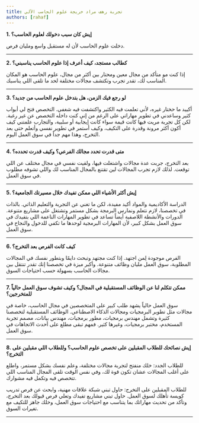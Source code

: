 ```yaml
---
title: تجربة رهف مراد خريجة علوم الحاسب الآلي
authors: [rahaf]
---
```

**1. إيش كان سبب دخولك لعلوم الحاسب؟**

دخلت علوم الحاسب لأن له مستقبل واسع ومليان فرص.

---------------

**2. كطالب مستجد، كيف أعرف إذا علوم الحاسب يناسبني؟**
  
إذا كنت مو متأكد من مجال معين ومحتار بين أكثر من مجال، علوم الحاسب هو المكان المناسب لك، تقدر تجرب وتكتشف مجالات مختلفة لحد ما تلقى اللي يناسبك.  

---------------

**3. لو رجع فيك الزمن، هل بتدخل علوم الحاسب من جديد؟**

أكييد ما حختار غيره، لأني تعلمت فيه الكثير واكتشفت فيه شغفي. التخصص فتح لي أبواب كثير وساعدني في تطوير مهاراتي على الرغم من إني كنت داخله التخصص عن غير رغبة. لكن كل تجربة مريت فيها كانت قيمة سواء كانت إيجابية أو سلبية، والتجارب علمتني كيف أكون أكثر مرونة وقدرة على التكيف، وكيف أستمر في تطوير نفسي وأتعلم حتى بعد التخرج، وهذا مهم جداً في سوق العمل اليوم.  

---------------

**4. متى قدرت تحدد مجالك الفرعي؟ وكيف قدرت تحدده؟**  

بعد التخرج، جربت عدة مجالات واشتغلت فيها، ولقيت نفسي في مجال مختلف عن اللي توقعت. لذلك لازم تجرب المجالات لين تقتنع بالمجال المناسب لك واللي تشوفه مطلوب في سوق العمل.  

---------------

**5. إيش أكثر الأشياء اللي ممكن تفيدك خلال مسيرتك الجامعية؟** 

الدراسة الأكاديمية والمواد أكيد مفيدة، لكن ما تغني عن التجربة والتعليم الذاتي. بالذات في تخصصنا، لازم نتعلم ونمارس البرمجة بشكل مستمر وتشتغل على مشاريع متنوعة. الدورات والأنشطة اللاصفية أيضاً تساعد في تطوير المهارات الناعمة اللي بتفيدك في سوق العمل بشكل كبير، لأن المهارات البرمجية لوحدها ما تكفي للدخول والنجاح في سوق العمل.  

---------------

**6. كيف كانت الفرص بعد التخرج؟**  

الفرص موجودة لِمن اجتهد. إذا كنت مجتهد وتبحث دايمًا وبتطور نفسك في المجالات المطلوبة، سوق العمل مليان وظائف متنوعة. وأكبر ميزة في تخصصنا إنك تقدر تنتقل بين مجالات الحاسب بسهولة حسب احتياجات السوق.  

---------------

**7. ممكن تتكلم لنا عن الوظائف المستقبلية في المجال؟ وكيف تشوف سوق العمل حالياً للمتخرجين؟**

سوق العمل حالياً يشهد طلب كبير على المتخصصين في مجال الحاسب، خاصة في مجالات مثل تطوير البرمجيات ومجالات الذكاء الاصطناعي. الوظائف المستقبلية لتخصصنا كثيرة وتشمل مهندس برمجيات، مطور برمجيات، مهندس بيانات، مصمم تجربة المستخدم، مختبر برمجيات، وغيرها كثير. فمهم تبقى مطلع على أحدث الاتجاهات في سوق العمل.  

---------------

**8. إيش نصائحك للطلاب المقبلين على تخصص علوم الحاسب؟ وللطلاب اللي مقبلين على التخرج؟**  

للطلاب الجدد: خلك منفتح لتجربة مجالات مختلفة، وعلم نفسك بشكل مستمر، واطلع على أغلب المجالات عشان تكون قوة لك، وفي نفس الوقت تلقى المجال المناسب اللي تتخصص فيه وتكمل فيه مشوارك. 

للطلاب المقبلين على التخرج: حاول تبني شبكة علاقات مهنية، وابحث عن فرص تدريب كويسة تأهلك لسوق العمل. حاول تبني مشاريع تفيدك وتعلي فرص قبولك بعد التخرج، وتأكد من تحديث مهاراتك بما يتناسب مع احتياجات سوق العمل، وخلك جاهز للتكيف مع تغيرات السوق.  

---------------
